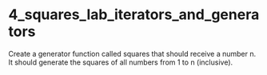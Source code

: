 # 4_squares_lab_iterators_and_generators
Create a generator function called squares that should receive a number n. It should generate the squares of all numbers from 1 to n (inclusive).
